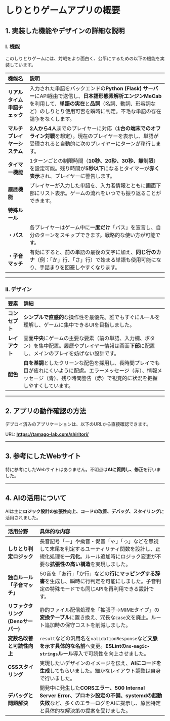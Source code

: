 # しりとりゲームアプリの概要

## 1. 実装した機能やデザインの詳細な説明

### I. 機能

このしりとりゲームには、対戦をより面白く、公平にするための以下の機能を実装しています。

| 機能名 | 説明 |
| :--- | :--- |
| **リアルタイム単語チェック** | 入力された単語をバックエンドの**Python (Flask) サーバー**にAPI経由で送信し、**日本語形態素解析エンジンMeCab**を利用して、**単語の実在**と**品詞**（名詞、動詞、形容詞など）のしりとり使用可否を瞬時に判定。不毛な単語の存在論争をなくします。 |
| **マルチプレイヤーシステム** | **2人から4人**までのプレイヤーに対応（**1台の端末でのオフライン対戦**を想定）。現在のプレイヤーを表示し、単語が受理されると自動的に次のプレイヤーにターンが移行します。 |
| **タイマー機能** | 1ターンごとの制限時間（**10秒、20秒、30秒、無制限**）を設定可能。残り時間が**5秒以下**になるとタイマーが**赤く表示**され、プレイヤーに警告します。 |
| **履歴機能** | プレイヤーが入力した単語を、入力者情報とともに画面下部にリスト表示。ゲームの流れをいつでも振り返ることができます。 |
| **特殊ルール** | |
| **・パス** | 各プレイヤーはゲーム中に**一度だけ**「パス」を宣言し、自分のターンをスキップできます。戦略的な使い方が可能です。 |
| **・子音マッチ** | 有効にすると、前の単語の最後の文字に加え、**同じ行のカナ**（例：「か」行、「さ」行）で始まる単語も使用可能になり、手詰まりを回避しやすくなります。 |

---

### II. デザイン

| 要素 | 詳細 |
| :--- | :--- |
| **コンセプト** | **シンプルで直感的**な操作性を最優先。誰でもすぐにルールを理解し、ゲームに集中できるUIを目指しました。 |
| **レイアウト** | 画面**中央**にゲームの主要な要素（前の単語、入力欄、ボタン）を集中配置。履歴やプレイヤー情報は画面**下部**に配置し、メインのプレイを妨げない設計です。 |
| **配色** | **白を基調**としたクリーンな配色を採用し、長時間プレイでも目が疲れにくいように配慮。エラーメッセージ（赤）、情報メッセージ（青）、残り時間警告（赤）で視覚的に状況を把握しやすくしています。 |

---

## 2. アプリの動作確認の方法

デプロイ済みのアプリケーションは、以下のURLから直接確認できます。

URL: **https://tamago-lab.com/shiritori/**

---

## 3. 参考にしたWebサイト

特に参考にしたWebサイトはありません。不明点は**AIに質問し、修正**を行いました。

---

## 4. AIの活用について

AIは主に**ロジック設計の拡張性向上、コードの改善、デバッグ、スタイリング**に活用されました。

| 活用分野 | 具体的な内容 |
| :--- | :--- |
| **しりとり判定ロジック** | 長音記号「ー」や拗音・促音「ゃ」「っ」などを無視して末尾を判定するユーティリティ関数を設計し、正規化処理を**一元化**。ルール追加時にロジック変更が不要な**拡張性の高い構造**を実現しました。 |
| **独自ルール「子音マッチ」** | 50音を「あ行」「か行」などの**行にマッピングする辞書**を生成し、瞬時に行判定を可能にしました。子音判定の特殊モードでも同じAPIを再利用できる設計です。 |
| **リファクタリング (Denoサーバー)** | 静的ファイル配信処理を「拡張子→MIMEタイプ」の**変換テーブル**に置き換え、冗長な`case`文を廃止。ルート追加時の保守コストを削減しました。 |
| **変数名改善と可読性向上** | `result`などの汎用名を`validationResponse`など**文脈を示す具体的な名前**へ変更。**ESLintの`no-magic-strings`ルール**導入で可読性を向上させました。 |
| **CSSスタイリング** | 実現したいデザインのイメージを伝え、**AIにコードを生成**してもらいました。細かなレイアウト調整は自身で行いました。 |
| **デバッグと問題解決** | 開発中に発生した**CORSエラー、500 Internal Server Error、プロキシ設定の不備、systemdの起動失敗**など、多くのエラーログをAIに提示し、原因特定と具体的な解決策の提案を受けました。 |
